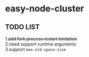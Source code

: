 # easy-node-cluster

## TODO LIST

1.~~add fork process restart limitation~~  
2.need support runtime arguments  
3.support `max-old-space-size`
